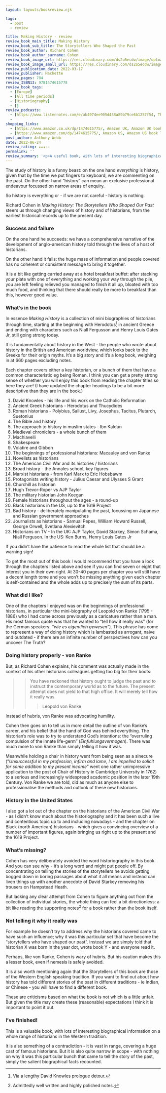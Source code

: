 ```yaml
---
layout: layouts/bookreview.njk

tags:
  - post
  - review

title: Making History - review
review_book_main_title: Making History
review_book_sub_title: The Storytellers Who Shaped the Past
review_book_author: Richard Cohen
review_book_author_surname: Cohen
review_book_image_url: https://res.cloudinary.com/ds2o5ecdw/image/upload/acovers/1474615775.02._SCL_.jpg
review_book_image_small_url: https://res.cloudinary.com/ds2o5ecdw/image/upload/acovers/1474615775.02._SCM_.jpg
review_publication_date: 2022-03-17
review_publisher: Hachette
review_pages: 784
review_ISBN13: 9781474615778
review_book_tags:
  - [Europe]
  - [All time periods]
  - [Historiography]
  - []
review_podcasts:
  - [https://www.listennotes.com/e/ab4974ee905d438a89b79ce6b1257f54, The World in Time / Lapham’s Quarterly, Episode 89 Richard Cohen]
  - 
shopping_links:
  - [https://www.amazon.co.uk/dp/1474615775/, Amazon UK, Amazon UK book link]
  - [https://www.amazon.com/dp/1474615775/, Amazon US, Amazon US book link]
post_author: Anthony Webb
date: 2022-06-24
review_rating: ★★★☆☆
permalink: ''
review_summary: '<p>A useful book, with lots of interesting biographical information on a whole range of historians from the Western tradition, starting with the Greeks and ending at the present day.</p><p>But despite it‘s wide range, it is also quite narrow in scope - with nothing on why it was this particular bunch of historians that came to tell our story. Cohen simply tells us what happened - not why.</p>'
---
```

The study of history is a funny beast: on the one hand _everything_ is history, given that by the time we put fingers to keyboard, we are commenting on the past. On the other hand “history” can mean an exclusive professional endeavour focussed on narrow areas of enquiry.

So history is everything or - if we are not careful - history is nothing.

Richard Cohen in _Making History: The Storytellers Who Shaped Our Past_ steers us through changing views of history and of historians, from the earliest historical records up to the present day.

### Success and failure

On the one hand he succeeds: we have a comprehensive narrative of the development of anglo-american history told through the lives of a host of historians.

On the other hand it fails: the huge mass of information and people covered has no coherent or consistent message to bring it together.

It is a bit like getting carried away at a hotel breakfast buffet: after stacking your plate with one of everything and working your way through the pile, you are left feeling relieved you managed to finish it all up, bloated with too much food, and thinking that there should really be more to breakfast than this, however good value.

### What’s in the book

In essence _Making History_ is a collection of mini biographies of historians through time, starting at the beginning with Herodotus[^1] in ancient Greece and ending with characters such as Niall Fergusson and Henry Louis Gates Jr, still going strong today.

It is fundamentally about history in the West - the people who wrote about history in the British and American worldview, which looks back to the Greeks for their origin myths. It’s a big story and it’s a long book, weighing in at 660 pages excluding notes.

Each chapter covers either a key historian, or a bunch of them that have a common characteristic eg being Roman. I think you can get a pretty strong sense of whether you will enjoy this book from reading the chapter titles so here they are! (I have updated the chapter headings to be a bit more descriptive than they are in the book.)

1. David Knowles - his life and his work on the Catholic Reformation
2. Ancient Greek historians - Herodotus and Thucydides
3. Roman historians - Polybius, Sallust, Livy, Josephus, Tacitus, Plutarch, Suetonius
4. The Bible and history
5. The approach to history in muslim states - Ibn Kaldun
6. Medieval chroniclers - a whole bunch of them
7. Machiavelli
8. Shakespeare
9. Volatire and Gibbon
10. The beginnings of professional historians: Macauley and von Ranke
11. Novelists as historians
12. The American Civil War and its histories / historians
13. Broad history - the Annales school, key figures
14. Marxist historians - from Karl Marx to Eric Hobsbawm
15. Protagonists writing history - Julius Caesar and Ulysses S Grant
16. Churchill as historian
17. Hugh Trevor-Roper vs AJP Taylor
18. The military historian John Keegan
19. Female historians throughout the ages - a round-up
20. Black historians in the US, up to the 1619 Project
21. Bad history - deliberately manipulating the past, focussing on Japanese and Russian government approaches
22. Journalists as historians - Samual Pepes, William Howard Russell, George Orwell, Svetlana Alexievitch
23. Historians on TV - In the UK: AJP Taylor, David Starkey, Simon Schama, Niall Ferguson. In the US: Ken Burns, Henry Louis Gates Jr

If you didn’t have the patience to read the whole list that should be a warning sign!

To get the most out of this book I would recommend that you have a look through the chapters listed above and see if you can find seven or eight that interest you in their own right. At 30-40 pages per chapter you will still have a decent length tome and you won’t be missing anything given each chapter is self-contained and the whole adds up to precisely the sum of its parts.

### What did I like?

One of the chapters I enjoyed was on the beginnings of professional historians, in particular the mini-biography of Leopold von Ranke (1795 - 1886) who I had come across previously as a caricature rather than a man. His most famous quote was that he wanted to “tell how it really was” (for the German speakers: _“wie es eigentlich gewesen”_). This phrase has come to represent a way of doing history which is lambasted as arrogant, naive and outdated - if there are an infinite number of perspectives how can you uncover The Truth?

### Doing history properly - von Ranke

But, as Richard Cohen explains, his comment was actually made in the context of his other historians colleagues getting too big for their boots:

>> You have reckoned that history ought to judge the past and to instruct the contemporary world as to the future. The present attempt does not yield to that high office. It will merely tell how it really was.
>>> Leopold von Ranke

Instead of hubris, von Ranke was advocating humility.

Cohen then goes on to tell us in more detail the outline of von Ranke’s career, and his belief that the hand of God was behind everything. The historian’s role was to try to understand God’s intentions: the “overruling compulsion of the innate life-germ” (_Einfuhlungsvermogen_). There was much more to von Ranke than simply telling it how it was.

Meanwhile holding a chair in history went from being seen as a sinecure (”_Unsuccessful in my profession, infirm and lame, I am impelled to solicit for some addition to my present income_” went one rather unimpressive application to the post of Chair of History in Cambridge University in 1762) to a serious and increasingly widespread academic position in the later 19th Century. Von Ranke we are told, did as much as anyone else to professionalise the methods and outlook of these new historians.

### History in the United States

I also got a lot out of the chapter on the historians of the American Civil War - as I didn’t know much about the historiography and it has been such a live and contentious topic up to and including nowadays - and the chapter on Black (north American) historians - which gives a convincing overview of a number of important figures, again bringing us right up to the present and the 1619 Project.

### What’s missing?

Cohen has very deliberately avoided the word historiography in this book. And you can see why - it’s a long word and might put people off. By concentrating on telling the stories of the storytellers he avoids getting bogged down in boring passages about what it all means and instead can liven things up with another anecdote of David Starkey removing his trousers on Hampstead Heath.

But lacking any clear attempt from Cohen to figure anything out from the collection of individual stories, the whole thing can feel a bit directionless: a bit like reading the supporting notes[^2] for a book rather than the book itself.

### Not telling it _why_ it really was

For example he doesn’t try to address why the historians covered came to have such an influence; why it was this particular set that have become the “storytellers who have shaped our past”. Instead we are simply told that historian X was born in the year dot, wrote book Y - and everyone read it.

Perhaps, like von Ranke, Cohen is wary of hubris. But his caution makes this a lesser book, even if nemesis is safely avoided. 

It is also worth mentioning again that the Storytellers of this book are those of the Western English speaking tradition. If you want to find out about how history has told different stories of the past in different traditions - ie Indian, or Chinese - you will have to find a different book.

These are criticisms based on what the book is not which is a little unfair. But given the title may create these (reasonable) expectations I think it is important to point it out.

### I’ve finished!

This is a valuable book, with lots of interesting biographical information on a whole range of historians in the Western tradition.

It is also something of a contradiction - it is vast in range, covering a huge cast of famous historians. But it is also quite narrow in scope - with nothing on why it was this particular bunch that came to tell the story of the past, simply the salient biographical facts recounted.


[^1]: Via a lengthy David Knowles prologue detour.

[^2]: Admittedly well written and highly polished notes.